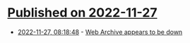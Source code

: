 # [Published on 2022-11-27](index.md)

* [2022-11-27, 08:18:48](https://news.ycombinator.com/item?id=33761361) - [Web Archive appears to be down](https://web.archive.org)
